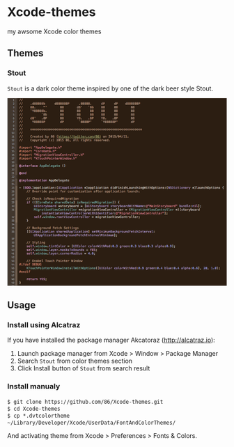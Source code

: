 # Xcode-themes
my awsome Xcode color themes


## Themes

### Stout

`Stout` is a dark color theme inspired by one of the dark beer style Stout.

![Stout](Stout.png)

## Usage

### Install using Alcatraz
If you have installed the package manager Akcatoraz (http://alcatraz.io):
1. Launch package manager from Xcode > Window > Package Manager
2. Search `Stout` from color themes section
3. Click Install button of `Stout` from search result


### Install manualy
```
$ git clone https://github.com/86/Xcode-themes.git
$ cd Xcode-themes
$ cp *.dvtcolortheme ~/Library/Developer/Xcode/UserData/FontAndColorThemes/
```
And activating theme from Xcode > Preferences > Fonts & Colors.
